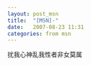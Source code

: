 ```yaml
---
layout: post_msn
title:  "[MSN]-"
date:   2007-08-23 11:31
categories: from msn
---
```

扰我心神乱我性者非女莫属